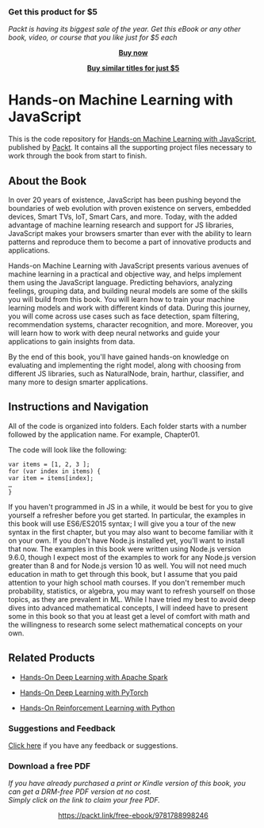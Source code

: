 
### Get this product for $5

<i>Packt is having its biggest sale of the year. Get this eBook or any other book, video, or course that you like just for $5 each</i>


<b><p align='center'>[Buy now](https://packt.link/9781788998246)</p></b>


<b><p align='center'>[Buy similar titles for just $5](https://subscription.packtpub.com/search)</p></b>


# Hands-on Machine Learning with JavaScript
This is the code repository for [Hands-on Machine Learning with JavaScript](https://www.packtpub.com/big-data-and-business-intelligence/hands-machine-learning-javascript?utm_source=github&utm_medium=repository&utm_campaign=9781788998246), published by [Packt](https://www.packtpub.com/?utm_source=github). It contains all the supporting project files necessary to work through the book from start to finish.
## About the Book
In over 20 years of existence, JavaScript has been pushing beyond the boundaries of web evolution with proven existence on servers, embedded devices, Smart TVs, IoT, Smart Cars, and more. Today, with the added advantage of machine learning research and support for JS libraries, JavaScript makes your browsers smarter than ever with the ability to learn patterns and reproduce them to become a part of innovative products and applications.

Hands-on Machine Learning with JavaScript presents various avenues of machine learning in a practical and objective way, and helps implement them using the JavaScript language. Predicting behaviors, analyzing feelings, grouping data, and building neural models are some of the skills you will build from this book. You will learn how to train your machine learning models and work with different kinds of data. During this journey, you will come across use cases such as face detection, spam filtering, recommendation systems, character recognition, and more. Moreover, you will learn how to work with deep neural networks and guide your applications to gain insights from data.

By the end of this book, you'll have gained hands-on knowledge on evaluating and implementing the right model, along with choosing from different JS libraries, such as NaturalNode, brain, harthur, classifier, and many more to design smarter applications.

## Instructions and Navigation
All of the code is organized into folders. Each folder starts with a number followed by the application name. For example, Chapter01.



The code will look like the following:
```
var items = [1, 2, 3 ];
for (var index in items) {
var item = items[index];
…
}
```

If you haven't programmed in JS in a while, it would be best for you to give yourself a refresher before you get started. In particular, the examples in this book will use ES6/ES2015 syntax; I will give you a tour of the new syntax in the first chapter, but you may also want to become familiar with it on your own. 
If you don't have Node.js installed yet, you'll want to install that now. The examples in this book were written using Node.js version 9.6.0, though I expect most of the examples to work for any Node.js version greater than 8 and for Node.js version 10 as well.
You will not need much education in math to get through this book, but I assume that you paid attention to your high school math courses. If you don't remember much probability, statistics, or algebra, you may want to refresh yourself on those topics, as they are prevalent in ML. 
While I have tried my best to avoid deep dives into advanced mathematical concepts, I will indeed have to present some in this book so that you at least get a level of comfort with math and the willingness to research some select mathematical concepts on your own.

## Related Products
* [Hands-On Deep Learning with Apache Spark](https://www.packtpub.com/big-data-and-business-intelligence/hands-deep-learning-apache-spark?utm_source=github&utm_medium=repository&utm_campaign=9781788994613)

* [Hands-On Deep Learning with PyTorch](https://www.packtpub.com/big-data-and-business-intelligence/hands-deep-learning-pytorch?utm_source=github&utm_medium=repository&utm_campaign=9781788834131)

* [Hands-On Reinforcement Learning with Python](https://www.packtpub.com/big-data-and-business-intelligence/hands-reinforcement-learning-python?utm_source=github&utm_medium=repository&utm_campaign=9781788836524)

### Suggestions and Feedback
[Click here](https://docs.google.com/forms/d/e/1FAIpQLSe5qwunkGf6PUvzPirPDtuy1Du5Rlzew23UBp2S-P3wB-GcwQ/viewform) if you have any feedback or suggestions.
### Download a free PDF

 <i>If you have already purchased a print or Kindle version of this book, you can get a DRM-free PDF version at no cost.<br>Simply click on the link to claim your free PDF.</i>
<p align="center"> <a href="https://packt.link/free-ebook/9781788998246">https://packt.link/free-ebook/9781788998246 </a> </p>